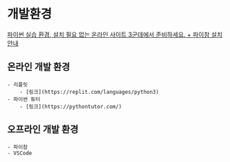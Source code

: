 # 개발환경

[파이썬 실습 환경, 설치 필요 없는 온라인 사이트 3군데에서 준비하세요. + 파이참 설치 안내](https://www.hanbit.co.kr/channel/category/category_view.html?cms_code=CMS3989017868)

## 온라인 개발 환경

    - 리플릿
        - [링크](https://replit.com/languages/python3)
    - 파이썬 튜터
        - [링크](https://pythontutor.com/)

## 오프라인 개발 환경

    - 파이참
    - VSCode
